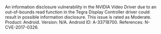 An information disclosure vulnerability in the NVIDIA Video Driver due to an out-of-bounds read function in the Tegra Display Controller driver could result in possible information disclosure. This issue is rated as Moderate. Product: Android. Version: N/A. Android ID: A-33718700. References: N-CVE-2017-0326.